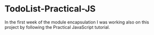 # TodoList-Practical-JS
In the first week of the module encapsulation I was working also on this project by following the Practical JavaScript tutorial.
